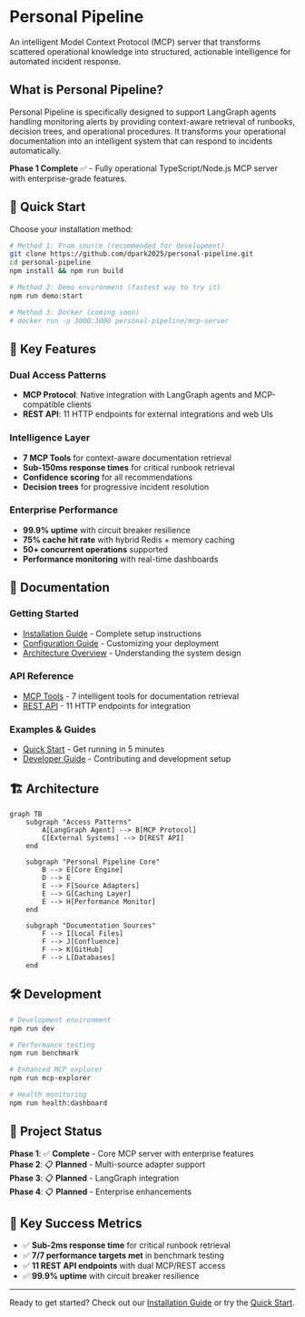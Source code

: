 # Personal Pipeline

An intelligent Model Context Protocol (MCP) server that transforms scattered operational knowledge into structured, actionable intelligence for automated incident response.

## What is Personal Pipeline?

Personal Pipeline is specifically designed to support LangGraph agents handling monitoring alerts by providing context-aware retrieval of runbooks, decision trees, and operational procedures. It transforms your operational documentation into an intelligent system that can respond to incidents automatically.

**Phase 1 Complete** ✅ - Fully operational TypeScript/Node.js MCP server with enterprise-grade features.

## 🚀 Quick Start

Choose your installation method:

```bash
# Method 1: From source (recommended for development)
git clone https://github.com/dpark2025/personal-pipeline.git
cd personal-pipeline
npm install && npm run build

# Method 2: Demo environment (fastest way to try it)
npm run demo:start

# Method 3: Docker (coming soon)
# docker run -p 3000:3000 personal-pipeline/mcp-server
```

## 🎯 Key Features

### Dual Access Patterns
- **MCP Protocol**: Native integration with LangGraph agents and MCP-compatible clients
- **REST API**: 11 HTTP endpoints for external integrations and web UIs

### Intelligence Layer
- **7 MCP Tools** for context-aware documentation retrieval
- **Sub-150ms response times** for critical runbook retrieval
- **Confidence scoring** for all recommendations
- **Decision trees** for progressive incident resolution

### Enterprise Performance
- **99.9% uptime** with circuit breaker resilience
- **75% cache hit rate** with hybrid Redis + memory caching
- **50+ concurrent operations** supported
- **Performance monitoring** with real-time dashboards

## 📖 Documentation

### Getting Started
- [Installation Guide](./guides/installation.md) - Complete setup instructions  
- [Configuration Guide](./guides/configuration.md) - Customizing your deployment
- [Architecture Overview](./guides/architecture.md) - Understanding the system design

### API Reference
- [MCP Tools](./api/mcp-tools.md) - 7 intelligent tools for documentation retrieval
- [REST API](./api/rest-api.md) - 11 HTTP endpoints for integration

### Examples & Guides
- [Quick Start](./examples/quickstart.md) - Get running in 5 minutes
- [Developer Guide](./guides/development.md) - Contributing and development setup

## 🏗️ Architecture

```mermaid
graph TB
    subgraph "Access Patterns"
        A[LangGraph Agent] --> B[MCP Protocol]
        C[External Systems] --> D[REST API]
    end
    
    subgraph "Personal Pipeline Core"
        B --> E[Core Engine]
        D --> E
        E --> F[Source Adapters]
        E --> G[Caching Layer]
        E --> H[Performance Monitor]
    end
    
    subgraph "Documentation Sources"
        F --> I[Local Files]
        F --> J[Confluence]
        F --> K[GitHub]
        F --> L[Databases]
    end
```

## 🛠️ Development

```bash
# Development environment
npm run dev

# Performance testing  
npm run benchmark

# Enhanced MCP explorer
npm run mcp-explorer

# Health monitoring
npm run health:dashboard
```

## 🎯 Project Status

**Phase 1**: ✅ **Complete** - Core MCP server with enterprise features  
**Phase 2**: 📋 **Planned** - Multi-source adapter support  
**Phase 3**: 📋 **Planned** - LangGraph integration  
**Phase 4**: 📋 **Planned** - Enterprise enhancements

## 🚀 Key Success Metrics

- ✅ **Sub-2ms response time** for critical runbook retrieval
- ✅ **7/7 performance targets met** in benchmark testing  
- ✅ **11 REST API endpoints** with dual MCP/REST access
- ✅ **99.9% uptime** with circuit breaker resilience

---

Ready to get started? Check out our [Installation Guide](./guides/installation.md) or try the [Quick Start](./examples/quickstart.md).